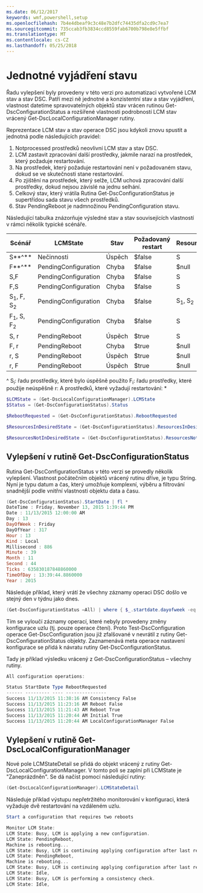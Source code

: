 ```yaml
---
ms.date: 06/12/2017
keywords: wmf,powershell,setup
ms.openlocfilehash: 7b4e4dbeaf9c3c48e7b2dfc74435dfa2cd9c7ea7
ms.sourcegitcommit: 735ccab3fb3834ccd8559fab6700b798e8e5ffbf
ms.translationtype: MT
ms.contentlocale: cs-CZ
ms.lasthandoff: 05/25/2018
---
```

# <a name="unified-and-consistent-state-and-status-representation"></a>Jednotné vyjádření stavu

Řadu vylepšení byly provedeny v této verzi pro automatizaci vytvořené LCM stav a stav DSC. Patří mezi ně jednotné a konzistentní stav a stav vyjádření, vlastnost datetime spravovatelných objektů stav vrácen rutinou Get-DscConfigurationStatus a rozšířené vlastnosti podrobností LCM stav vrácený Get-DscLocalConfigurationManager rutiny.

Reprezentace LCM stav a stav operace DSC jsou kdykoli znovu spustit a jednotná podle následujících pravidel:
1.  Notprocessed prostředků neovlivní LCM stav a stav DSC.
2.  LCM zastavit zpracování další prostředky, jakmile narazí na prostředek, který požaduje restartování.
3.  Na prostředek, který požaduje restartování není v požadovaném stavu, dokud se ve skutečnosti stane restartování.
4.  Po zjištění na prostředek, který selže, LCM uchová zpracování další prostředky, dokud nejsou závislé na jednu selhání.
5.  Celkový stav, který vrátila Rutina Get-DscConfigurationStatus je supertřídou sada stavu všech prostředků.
6.  Stav PendingReboot je nadmnožinou PendingConfiguration stavu.

Následující tabulka znázorňuje výsledné stav a stav souvisejících vlastností v rámci několik typické scénáře.

| Scénář                    | LCMState       | Stav | Požadovaný restart  | ResourcesInDesiredState  | ResourcesNotInDesiredState |
|---------------------------------|----------------------|------------|---------------|------------------------------|--------------------------------|
| S**^**                          | Nečinnosti                 | Úspěch    | $false        | S                            | $null                          |
| F**^**                          | PendingConfiguration | Chyba    | $false        | $null                        | F                              |
| S,F                             | PendingConfiguration | Chyba    | $false        | S                            | F                              |
| F,S                             | PendingConfiguration | Chyba    | $false        | S                            | F                              |
| S<sub>1</sub>, F, S<sub>2</sub> | PendingConfiguration | Chyba    | $false        | S<sub>1</sub>, S<sub>2</sub> | F                              |
| F<sub>1</sub>, S, F<sub>2</sub> | PendingConfiguration | Chyba    | $false        | S                            | F<sub>1</sub>, F<sub>2</sub>   |
| S, r                            | PendingReboot        | Úspěch    | $true         | S                            | R                              |
| F, r                            | PendingReboot        | Chyba    | $true         | $null                        | F, r                           |
| r, S                            | PendingReboot        | Úspěch    | $true         | $null                        | R                              |
| r, F                            | PendingReboot        | Úspěch    | $true         | $null                        | R                              |

^ S<sub>i</sub>: řadu prostředky, které bylo úspěšně použito F<sub>i</sub>: řadu prostředky, které použije neúspěšně r: A prostředků, které vyžadují restartování: \*

```powershell
$LCMState = (Get-DscLocalConfigurationManager).LCMState
$Status = (Get-DscConfigurationStatus).Status

$RebootRequested = (Get-DscConfigurationStatus).RebootRequested

$ResourcesInDesiredState = (Get-DscConfigurationStatus).ResourcesInDesiredState

$ResourcesNotInDesiredState = (Get-DscConfigurationStatus).ResourcesNotInDesiredState
```

## <a name="enhancement-in-get-dscconfigurationstatus-cmdlet"></a>Vylepšení v rutině Get-DscConfigurationStatus

Rutina Get-DscConfigurationStatus v této verzi se provedly několik vylepšení. Vlastnost počátečním objektů vrácený rutinu dříve, je typu String. Nyní je typu datum a čas, který umožňuje komplexní, výběru a filtrování snadnější podle vnitřní vlastnosti objektu data a času.

```powershell
(Get-DscConfigurationStatus).StartDate | fl *
DateTime : Friday, November 13, 2015 1:39:44 PM
Date : 11/13/2015 12:00:00 AM
Day : 13
DayOfWeek : Friday
DayOfYear : 317
Hour : 13
Kind : Local
Millisecond : 886
Minute : 39
Month : 11
Second : 44
Ticks : 635830187848860000
TimeOfDay : 13:39:44.8860000
Year : 2015
```

Následuje příklad, který vrátí že všechny záznamy operaci DSC došlo ve stejný den v týdnu jako dnes.

```powershell
(Get-DscConfigurationStatus –All) | where { $_.startdate.dayofweek -eq (Get-Date).DayOfWeek }
```

Tím se vyloučí záznamy operací, které nebyly provedeny změny konfigurace uzlu (tj. pouze operace čtení). Proto Test-DscConfiguration operace Get-DscConfiguration jsou již zfalšované v nevrátil z rutiny Get-DscConfigurationStatus objekty.
Zaznamenává meta operace nastavení konfigurace se přidá k návratu rutiny Get-DscConfigurationStatus.

Tady je příklad výsledku vrácený z Get-DscConfigurationStatus – všechny rutiny.

```powershell
All configuration operations:

Status StartDate Type RebootRequested
------ --------- ---- ---------------
Success 11/13/2015 11:38:16 AM Consistency False
Success 11/13/2015 11:23:16 AM Reboot False
Success 11/13/2015 11:21:43 AM Reboot True
Success 11/13/2015 11:20:44 AM Initial True
Success 11/13/2015 11:20:44 AM LocalConfigurationManager False
```

## <a name="enhancement-in-get-dsclocalconfigurationmanager-cmdlet"></a>Vylepšení v rutině Get-DscLocalConfigurationManager

Nové pole LCMStateDetail se přidá do objekt vrácený z rutiny Get-DscLocalConfigurationManager. V tomto poli se zaplní při LCMState je "Zaneprázdněn". Se dá načíst pomocí následující rutiny:

```powershell
(Get-DscLocalConfigurationManager).LCMStateDetail
```

Následuje příklad výstupu nepřetržitého monitorování v konfiguraci, která vyžaduje dvě restartování na vzdáleném uzlu.

```powershell
Start a configuration that requires two reboots

Monitor LCM State:
LCM State: Busy, LCM is applying a new configuration.
LCM State: PendingReboot,
Machine is rebooting...
LCM State: Busy, LCM is continuing applying configuration after last reboot.
LCM State: PendingReboot,
Machine is rebooting...
LCM State: Busy, LCM is continuing applying configuration after last reboot.
LCM State: Idle,
LCM State: Busy, LCM is performing a consistency check.
LCM State: Idle,
```
